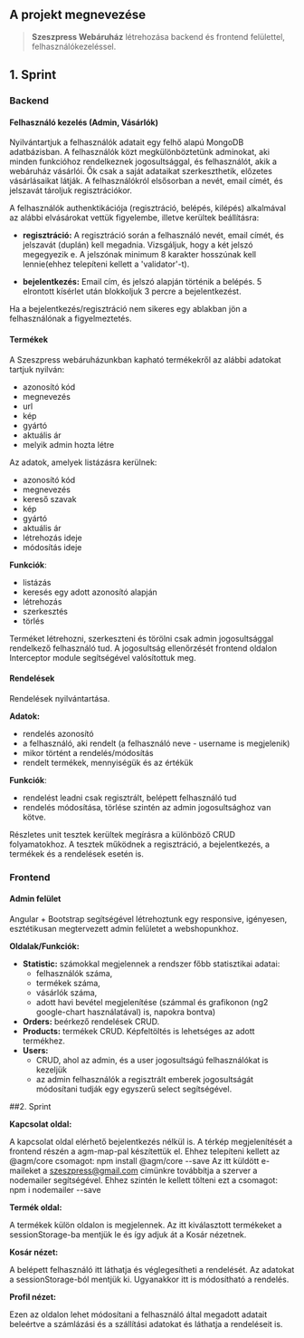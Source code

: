 ## A projekt megnevezése
> __Szeszpress Webáruház__ létrehozása backend és frontend felülettel,  felhasználókezeléssel.

## 1. Sprint

### Backend

#### Felhasználó kezelés (Admin, Vásárlók)

Nyilvántartjuk a felhasználók adatait egy felhő alapú MongoDB adatbázisban. 
A felhasználók közt megkülönböztetünk adminokat, aki minden funkcióhoz rendelkeznek jogosultsággal, és felhasználót, akik a webáruház vásárlói. Ők csak a saját adataikat szerkeszthetik, előzetes vásárlásaikat látják.
A felhasználókról elsősorban a nevét, email címét, és jelszavát tároljuk regisztrációkor. 

A felhasználók authenktikációja (regisztráció, belépés, kilépés) alkalmával az alábbi elvásárokat vettük figyelembe, illetve kerültek beállításra:

* __regisztráció:__ 
  A regisztráció során a felhasználó nevét, email címét, és jelszavát (duplán) kell megadnia. Vizsgáljuk, hogy a két jelszó megegyezik e.
  A jelszónak minimum 8 karakter hosszúnak kell lennie(ehhez telepíteni kellett a 'validator'-t).

* __bejelentkezés:__ 
  Email cím, és jelszó alapján történik a belépés. 
  5 elrontott kísérlet után blokkoljuk 3 percre a bejelentkezést.

Ha a bejelentkezés/regisztráció nem sikeres egy ablakban jön a felhasználónak a figyelmeztetés.

#### Termékek

A Szeszpress webáruházunkban kapható termékekről az alábbi adatokat tartjuk nyilván:

* azonosító kód
* megnevezés
* url
* kép
* gyártó
* aktuális ár 
* melyik admin hozta létre 

Az adatok, amelyek listázásra kerülnek:

* azonosító kód
* megnevezés
* kereső szavak
* kép
* gyártó
* aktuális ár
* létrehozás ideje
* módosítás ideje


__Funkciók__: 

* listázás
* keresés egy adott azonosító alapján
* létrehozás
* szerkesztés
* törlés

Terméket létrehozni, szerkeszteni és törölni csak admin jogosultsággal rendelkező felhasználó tud.
A jogosultság ellenőrzését frontend oldalon Interceptor module segítségével valósítottuk meg.

#### Rendelések

Rendelések nyilvántartása.

__Adatok:__

* rendelés azonosító
* a felhasználó, aki rendelt (a felhasználó neve - username is megjelenik)
* mikor történt a rendelés/módosítás
* rendelt termékek, mennyiségük és az értékük

__Funkciók__: 

* rendelést leadni csak regisztrált, belépett felhasználó tud
* rendelés módosítása, törlése szintén az admin jogosultsághoz van kötve.

Részletes unit tesztek kerültek megírásra a különböző CRUD folyamatokhoz. A tesztek működnek a regisztráció, a bejelentkezés, a termékek és a rendelések esetén is.


### Frontend

#### Admin felület

Angular + Bootstrap segítségével létrehoztunk egy responsive, igényesen, esztétikusan megtervezett admin felületet a webshopunkhoz.


__Oldalak/Funkciók:__

- __Statistic:__ számokkal megjelennek a rendszer főbb statisztikai adatai: 
  - felhasználók száma, 
  - termékek száma,
  - vásárlók száma,
  - adott havi bevétel megjelenítése (számmal és grafikonon (ng2 google-chart használatával) is, napokra bontva) 
- __Orders:__ beérkező rendelések CRUD. 
- __Products:__ termékek CRUD. Képfeltöltés is lehetséges az adott termékhez.
- __Users:__ 
  - CRUD, ahol az admin, és a user jogosultságú felhasználókat is kezeljük
  - az admin felhasználók a regisztrált emberek jogosultságát módosítani tudják egy egyszerű select segítségével. 

##2. Sprint

__Kapcsolat oldal:__

A kapcsolat oldal elérhető bejelentkezés nélkül is.
A térkép megjelenítését a frontend részén a agm-map-pal készítettük el. Ehhez telepíteni kellett az @agm/core csomagot: npm install @agm/core --save 
Az itt küldött e-maileket a szeszpress@gmail.com címünkre továbbítja a szerver a nodemailer segítségével. Ehhez szintén le kellett tölteni ezt a csomagot: npm i nodemailer --save


__Termék oldal:__

A termékek külön oldalon is megjelennek. Az itt kiválasztott termékeket a sessionStorage-ba mentjük le és így adjuk át a Kosár nézetnek. 

__Kosár nézet:__

A belépett felhasználó itt láthatja és véglegesítheti a rendelését. Az adatokat a sessionStorage-ból mentjük ki. Ugyanakkor itt is módosítható a rendelés.

__Profil nézet:__

Ezen az oldalon lehet módosítani a felhasználó által megadott adatait beleértve a számlázási és a szállítási adatokat és láthatja a rendeléseit is.